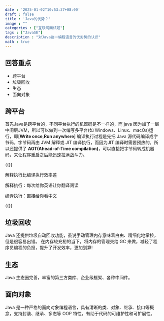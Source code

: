 ```yaml
---
date : '2025-01-02T10:53:37+08:00'
draft : false
title : 'Java的优势？'
image : ""
categories : ["互联网面试题"]
tags : ["JavaSE"]
description : "对Java这一编程语言的优劣势的认识"
math : true
---
```


## 回答重点

- 跨平台
- 垃圾回收
- 生态
- 面向对象

## 跨平台

首先Java是跨平台的，不同平台执行的机器码是不一样的，而 java 因为加了一层中间层JVM，所以可以做到一次编写多平台(如 Windows、Linux、macOs)运行，即[**Write once,Run anywhere**]
编译执行过程是先把 Java 源代码编译成字节码，字节码再由 JVM 解释或 JIT 编译执行，而因为JIT 编译时需要预热的，所以还提供了 **AOT(Ahead-of-Time compilation)**，可以直接把字节码转成机器码，来让程序重启之后能迅速拉满战斗力。

{{<notice tip>}}

解释执行比编译执行效率差

解释执行：每次给你英语让你翻译阅读

编译执行：直接给你看中文

{{</notice >}}

## 垃圾回收

Java 还提供垃圾自动回收功能，虽说手动管理内存意味着白由、精细化地掌控，但是很容易出错。
在内存较充裕的当下，将内存的管理交给 GC 来做，减轻了程序员编程的负担，提升了开发效率，更加划算!

## 生态

Java 生态圈完善，丰富的第三方类库、企业级框架、各种中间件。

## 面向对象

Java 是一种严格的面向对象编程语言，具有清晰的类、对象、继承、接口等概念，支持封装、继承、多态等 OOP 特性，有助于代码的可维护性和可扩展性。